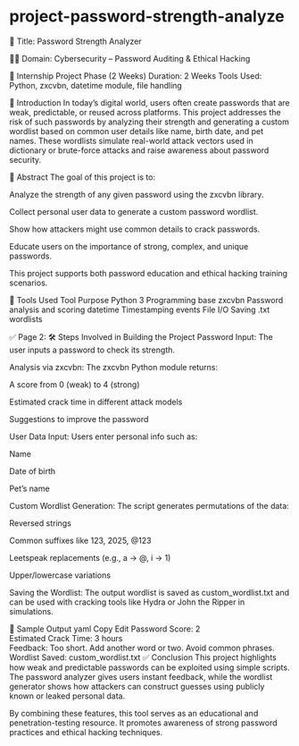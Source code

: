 # project-password-strength-analyze
🧾 Title:
Password Strength Analyzer 

👩‍💻 Domain:
Cybersecurity – Password Auditing & Ethical Hacking

📝 Internship Project Phase (2 Weeks)
Duration: 2 Weeks
Tools Used: Python, zxcvbn, datetime module, file handling

🧠 Introduction
In today’s digital world, users often create passwords that are weak, predictable, or reused across platforms. This project addresses the risk of such passwords by analyzing their strength and generating a custom wordlist based on common user details like name, birth date, and pet names. These wordlists simulate real-world attack vectors used in dictionary or brute-force attacks and raise awareness about password security.

📌 Abstract
The goal of this project is to:

Analyze the strength of any given password using the zxcvbn library.

Collect personal user data to generate a custom password wordlist.

Show how attackers might use common details to crack passwords.

Educate users on the importance of strong, complex, and unique passwords.

This project supports both password education and ethical hacking training scenarios.

🧰 Tools Used
Tool	Purpose
Python 3	Programming base
zxcvbn	Password analysis and scoring
datetime	Timestamping events
File I/O	Saving .txt wordlists

✅ Page 2:
🛠️ Steps Involved in Building the Project
Password Input:
The user inputs a password to check its strength.

Analysis via zxcvbn:
The zxcvbn Python module returns:

A score from 0 (weak) to 4 (strong)

Estimated crack time in different attack models

Suggestions to improve the password

User Data Input:
Users enter personal info such as:

Name

Date of birth

Pet’s name

Custom Wordlist Generation:
The script generates permutations of the data:

Reversed strings

Common suffixes like 123, 2025, @123

Leetspeak replacements (e.g., a → @, i → 1)

Upper/lowercase variations

Saving the Wordlist:
The output wordlist is saved as custom_wordlist.txt and can be used with cracking tools like Hydra or John the Ripper in simulations.

📌 Sample Output
yaml
Copy
Edit
Password Score: 2  
Estimated Crack Time: 3 hours  
Feedback: Too short. Add another word or two. Avoid common phrases.
Wordlist Saved: custom_wordlist.txt
✅ Conclusion
This project highlights how weak and predictable passwords can be exploited using simple scripts. The password analyzer gives users instant feedback, while the wordlist generator shows how attackers can construct guesses using publicly known or leaked personal data.

By combining these features, this tool serves as an educational and penetration-testing resource. It promotes awareness of strong password practices and ethical hacking techniques.

